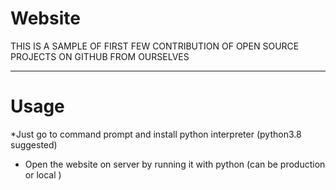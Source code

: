 # Website
THIS IS A SAMPLE OF FIRST FEW CONTRIBUTION OF OPEN SOURCE PROJECTS ON GITHUB FROM OURSELVES

---------------------------
# Usage
*Just go to command prompt and install python interpreter  (python3.8 suggested)
* Open the website on server by running it with python (can be production or local )

